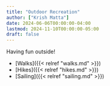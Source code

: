 ```yaml
---
title: "Outdoor Recreation"
author: ["Krish Matta"]
date: 2024-06-06T00:00:00-04:00
lastmod: 2024-11-10T00:00:00-05:00
draft: false
---
```


Having fun outside!

-   [Walks]({{< relref "walks.md" >}})
-   [Hikes]({{< relref "hikes.md" >}})
-   [Sailing]({{< relref "sailing.md" >}})
